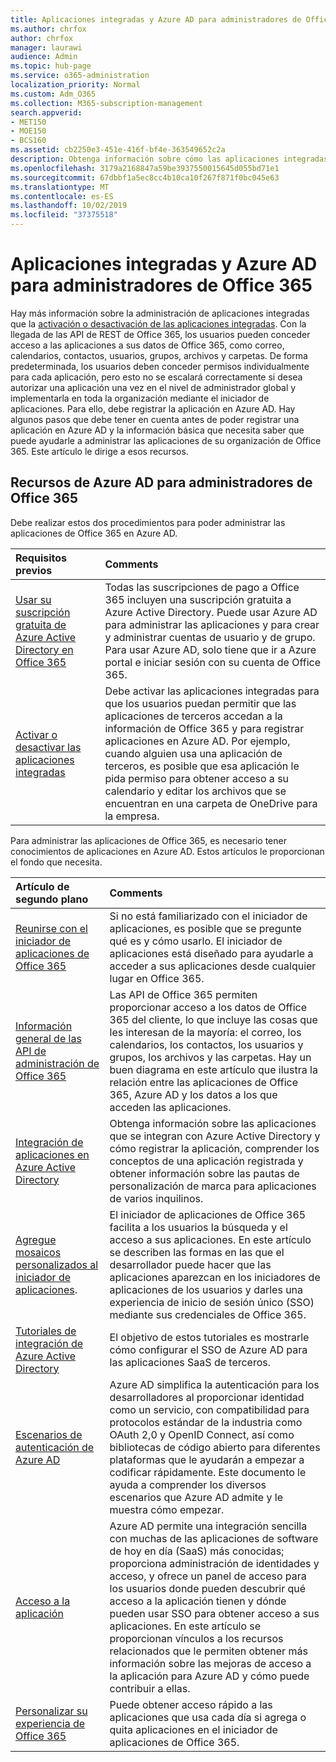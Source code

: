 ```yaml
---
title: Aplicaciones integradas y Azure AD para administradores de Office 365
ms.author: chrfox
author: chrfox
manager: laurawi
audience: Admin
ms.topic: hub-page
ms.service: o365-administration
localization_priority: Normal
ms.custom: Adm_O365
ms.collection: M365-subscription-management
search.appverid:
- MET150
- MOE150
- BCS160
ms.assetid: cb2250e3-451e-416f-bf4e-363549652c2a
description: Obtenga información sobre cómo las aplicaciones integradas de O365 se registran y administran en Azure AD
ms.openlocfilehash: 3179a2168847a59be3937550015645d055bd71e1
ms.sourcegitcommit: 67dbbf1a5ec8cc4b10ca10f267f871f0bc045e63
ms.translationtype: MT
ms.contentlocale: es-ES
ms.lasthandoff: 10/02/2019
ms.locfileid: "37375518"
---
```

# <a name="integrated-apps-and-azure-ad-for-office-365-administrators"></a>Aplicaciones integradas y Azure AD para administradores de Office 365

Hay más información sobre la administración de aplicaciones integradas que la [activación o desactivación de las aplicaciones integradas](https://support.office.com/article/7e453a40-66df-44ab-92a1-96786cb7fb34#__toc379982114). Con la llegada de las API de REST de Office 365, los usuarios pueden conceder acceso a las aplicaciones a sus datos de Office 365, como correo, calendarios, contactos, usuarios, grupos, archivos y carpetas. De forma predeterminada, los usuarios deben conceder permisos individualmente para cada aplicación, pero esto no se escalará correctamente si desea autorizar una aplicación una vez en el nivel de administrador global y implementarla en toda la organización mediante el iniciador de aplicaciones. Para ello, debe registrar la aplicación en Azure AD. Hay algunos pasos que debe tener en cuenta antes de poder registrar una aplicación en Azure AD y la información básica que necesita saber que puede ayudarle a administrar las aplicaciones de su organización de Office 365. Este artículo le dirige a esos recursos.
  
## <a name="azure-ad-resources-for-office-365-admins"></a>Recursos de Azure AD para administradores de Office 365

Debe realizar estos dos procedimientos para poder administrar las aplicaciones de Office 365 en Azure AD.
  
|**Requisitos previos**|**Comments**|
|:-----|:-----|
|[Usar su suscripción gratuita de Azure Active Directory en Office 365](https://docs.microsoft.com/microsoft-365/compliance/use-your-free-azure-ad-subscription-in-office-365) <br/> |Todas las suscripciones de pago a Office 365 incluyen una suscripción gratuita a Azure Active Directory. Puede usar Azure AD para administrar las aplicaciones y para crear y administrar cuentas de usuario y de grupo. Para usar Azure AD, solo tiene que ir a Azure portal e iniciar sesión con su cuenta de Office 365.  <br/> |
|[Activar o desactivar las aplicaciones integradas](https://support.office.com/article/7e453a40-66df-44ab-92a1-96786cb7fb34#__toc379982114) <br/> |Debe activar las aplicaciones integradas para que los usuarios puedan permitir que las aplicaciones de terceros accedan a la información de Office 365 y para registrar aplicaciones en Azure AD. Por ejemplo, cuando alguien usa una aplicación de terceros, es posible que esa aplicación le pida permiso para obtener acceso a su calendario y editar los archivos que se encuentran en una carpeta de OneDrive para la empresa.  <br/> |
   
Para administrar las aplicaciones de Office 365, es necesario tener conocimientos de aplicaciones en Azure AD. Estos artículos le proporcionan el fondo que necesita.
  
|**Artículo de segundo plano**|**Comments**|
|:-----|:-----|
|[Reunirse con el iniciador de aplicaciones de Office 365](https://support.office.com/article/79f12104-6fed-442f-96a0-eb089a3f476a) <br/> |Si no está familiarizado con el iniciador de aplicaciones, es posible que se pregunte qué es y cómo usarlo. El iniciador de aplicaciones está diseñado para ayudarle a acceder a sus aplicaciones desde cualquier lugar en Office 365.  <br/> |
|[Información general de las API de administración de Office 365](https://docs.microsoft.com/office/office-365-management-api/office-365-management-apis-overview) <br/> |Las API de Office 365 permiten proporcionar acceso a los datos de Office 365 del cliente, lo que incluye las cosas que les interesan de la mayoría: el correo, los calendarios, los contactos, los usuarios y grupos, los archivos y las carpetas. Hay un buen diagrama en este artículo que ilustra la relación entre las aplicaciones de Office 365, Azure AD y los datos a los que acceden las aplicaciones.  <br/> |
|[Integración de aplicaciones en Azure Active Directory](https://docs.microsoft.com/azure/active-directory/develop/quickstart-v1-add-azure-ad-app) <br/> | Obtenga información sobre las aplicaciones que se integran con Azure Active Directory y cómo registrar la aplicación, comprender los conceptos de una aplicación registrada y obtener información sobre las pautas de personalización de marca para aplicaciones de varios inquilinos.  <br/> |
|[Agregue mosaicos personalizados al iniciador de aplicaciones](https://docs.microsoft.com/office365/admin/manage/customize-the-app-launcher).  <br/> |El iniciador de aplicaciones de Office 365 facilita a los usuarios la búsqueda y el acceso a sus aplicaciones. En este artículo se describen las formas en las que el desarrollador puede hacer que las aplicaciones aparezcan en los iniciadores de aplicaciones de los usuarios y darles una experiencia de inicio de sesión único (SSO) mediante sus credenciales de Office 365.  <br/> |
|[Tutoriales de integración de Azure Active Directory](https://docs.microsoft.com/azure/active-directory/saas-apps/tutorial-list) <br/> |El objetivo de estos tutoriales es mostrarle cómo configurar el SSO de Azure AD para las aplicaciones SaaS de terceros.  <br/> |
|[Escenarios de autenticación de Azure AD](https://go.microsoft.com/fwlink/?LinkId=617145) <br/> |Azure AD simplifica la autenticación para los desarrolladores al proporcionar identidad como un servicio, con compatibilidad para protocolos estándar de la industria como OAuth 2,0 y OpenID Connect, así como bibliotecas de código abierto para diferentes plataformas que le ayudarán a empezar a codificar rápidamente. Este documento le ayuda a comprender los diversos escenarios que Azure AD admite y le muestra cómo empezar.  <br/> |
|[Acceso a la aplicación](https://docs.microsoft.com/azure/active-directory/manage-apps/what-is-access-management) <br/> |Azure AD permite una integración sencilla con muchas de las aplicaciones de software de hoy en día (SaaS) más conocidas; proporciona administración de identidades y acceso, y ofrece un panel de acceso para los usuarios donde pueden descubrir qué acceso a la aplicación tienen y dónde pueden usar SSO para obtener acceso a sus aplicaciones. En este artículo se proporcionan vínculos a los recursos relacionados que le permiten obtener más información sobre las mejoras de acceso a la aplicación para Azure AD y cómo puede contribuir a ellas.  <br/> |
|[Personalizar su experiencia de Office 365](https://support.office.com/article/eb34a21b-52fa-4fbf-a8d5-146132242985) <br/> |Puede obtener acceso rápido a las aplicaciones que usa cada día si agrega o quita aplicaciones en el iniciador de aplicaciones de Office 365.  <br/> |
   

